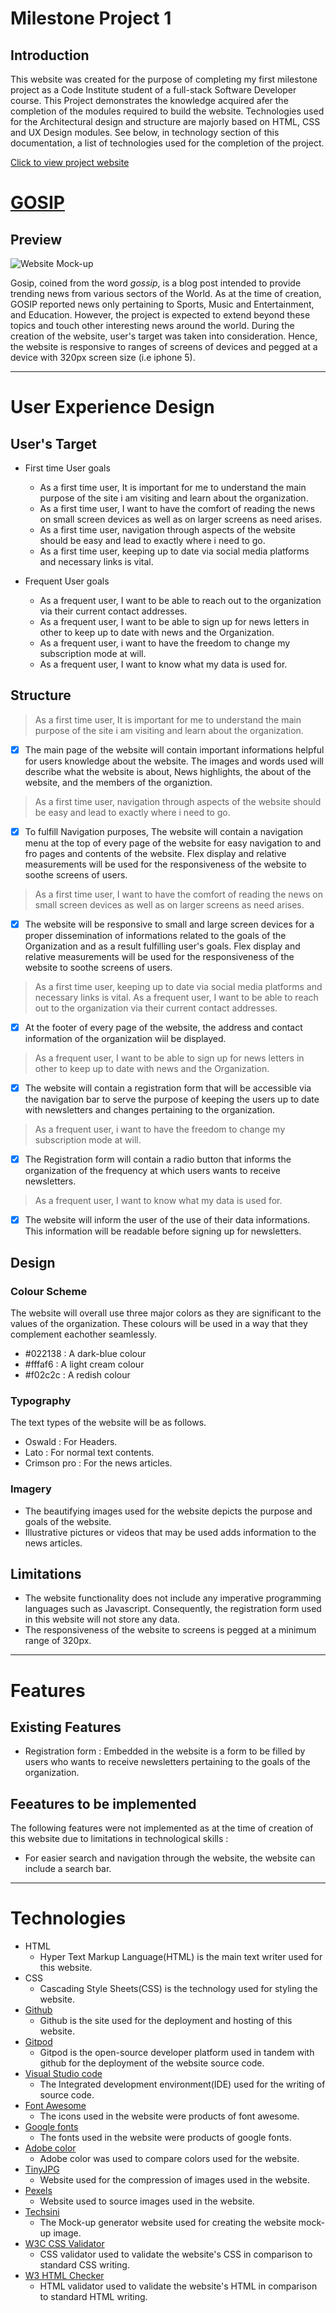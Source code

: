 # Milestone Project 1

## Introduction

This website was created for the purpose of completing my first milestone project as a Code Institute student of a full-stack Software Developer course. This Project demonstrates the knowledge acquired afer the completion of the modules required to build the website. Technologies used for the Architectural design and structure are majorly based on HTML, CSS and UX Design modules. See below, in technology section of this documentation, a list of technologies used for the completion of the project.

[Click to view project website](https://folarin-ogungbemi.github.io/gosip/ "link to live website")

# [GOSIP](https://folarin-ogungbemi.github.io/gosip/ "link to live website")

## Preview

![Website Mock-up](assets/images/GOSIP%20Mock-up.png "A pictographic display of the website on different devices")

Gosip, coined from the word *gossip*, is a blog post intended to provide trending news from various sectors of the World. As at the time of creation, GOSIP reported news only pertaining to Sports, Music and Entertainment, and Education. However, the project is expected to extend beyond these topics and touch other interesting news around the world. During the creation of the website, user's target was taken into consideration. Hence, the website is responsive to ranges of screens of devices and pegged at a device with 320px screen size (i.e iphone 5).

---

# User Experience Design

## User's Target

* First time User goals
    * As a first time user, It is important for me to understand the main purpose of the site i am visiting and learn about the organization.
    * As a first time user, I want to have the comfort of reading the news on small screen devices as well as on larger screens as need arises.
    * As a first time user, navigation through aspects of the website should be easy and lead to exactly where i need to go.
    * As a first time user, keeping up to date via social media platforms and necessary links is vital.

* Frequent User goals
    * As a frequent user, I want to be able to reach out to the organization via their current contact addresses.
    * As a frequent user, I want to be able to sign up for news letters in other to keep up to date with news and the Organization.
    * As a frequent user, i want to have the freedom to change my subscription mode at will.
    * As a frequent user, I want to know what my data is used for. 

## Structure

> As a first time user, It is important for me to understand the main purpose of the site i am visiting and learn about the organization.

 * [x] The main page of the website will contain important informations helpful for users knowledge about the website. The images and words used will describe what the website is about, News highlights, the about of the website, and the members of the organiztion.

> As a first time user, navigation through aspects of the website should be easy and lead to exactly where i need to go.

 * [x] To fulfill Navigation purposes, The website will contain a navigation menu at the top of every page of the website for easy navigation to and fro pages and contents of the website. Flex display and relative measurements will be used for the responsiveness of the website to soothe screens of users.

> As a first time user, I want to have the comfort of reading the news on small screen devices as well as on larger screens as need arises.

 * [x] The website will be responsive to small and large screen devices for a proper dissemination of informations related to the goals of the Organization and as a result fulfilling user's goals. Flex display and relative measurements will be used for the responsiveness of the website to soothe screens of users.

 > As a first time user, keeping up to date via social media platforms and necessary links is vital. 
 > As a frequent user, I want to be able to reach out to the organization via their current contact addresses.

 * [x] At the footer of every page of the website, the address and contact information of the organization wiil be displayed.

 > As a frequent user, I want to be able to sign up for news letters in other to keep up to date with news and the Organization.

 * [x] The website will contain a registration form that will be accessible via the navigation bar to serve the purpose of keeping the users up to date with newsletters and changes pertaining to the organization.

 > As a frequent user, i want to have the freedom to change my subscription mode at will.

 * [x] The Registration form will contain a radio button that informs the organization of the frequency at which users wants to receive newsletters.

 > As a frequent user, I want to know what my data is used for. 

 * [x] The website will inform the user of the use of their data informations. This information will be readable before signing up for newsletters.

## Design

### Colour Scheme

The website will overall use three major colors as they are significant to the values of the organization. These colours will be used in a way that they complement eachother seamlessly.

* #022138 : A dark-blue colour
* #fffaf6 : A light cream colour
* #f02c2c : A redish colour

### Typography

The text types of the website will be as follows.

* Oswald : For Headers.
* Lato : For normal text contents.
* Crimson pro : For the news articles.

### Imagery

* The beautifying images used for the website depicts the purpose and goals of the website.
* Illustrative pictures or videos that may be used adds information to the news articles.

## Limitations

* The website functionality does not include any imperative programming languages such as Javascript. Consequently, the registration form used in this website will not store any data.
* The responsiveness of the website to screens is pegged at a minimum range of 320px.  

---

# Features

## Existing Features

* Registration form : Embedded in the website is a form to be filled by users who wants to receive newsletters pertaining to the goals of the organization. 

## Feeatures to be implemented

The following features were not implemented as at the time of creation of this website due to limitations in technological skills :

*  For easier search and navigation through the website, the website can include a search bar.


---

# Technologies

* HTML
    * Hyper Text Markup Language(HTML) is the main text writer used for this website.
* CSS
    * Cascading Style Sheets(CSS) is the technology used for styling the website.
* [Github](https://github.com "Link to Github main-page")
    * Github is the site used for the deployment and hosting of this website.
* [Gitpod](https://www.gitpod.io "Link to Gitpod main-page")
    * Gitpod is the open-source developer platform used in tandem with github for the deployment of the website source code.
* [Visual Studio code](https://code.visualstudio.com "Link to visual studio code main-page")
    * The Integrated development environment(IDE) used for the writing of source code.
* [Font Awesome](https://fontawesome.com "Link to font Awesome main-page")
    * The icons used in the website were products of font awesome.
* [Google fonts](https://fonts.google.com "Link to google fonts main-page")
    * The fonts used in the website were products of google fonts.
* [Adobe color](https://color.adobe.com/de "Link to Adobe color")
    * Adobe color was used to compare colors used for the website.
* [TinyJPG](https://tinyjpg.com/ "Link to TinyJPG main-page")
    * Website used for the compression of images used in the website.
* [Pexels](https://www.pexels.com "Link to pexels main-page")
    * Website used to source images used in the website.
* [Techsini](https://techsini.com/multi-mockup/index.php "Link to website main-page")
    * The Mock-up generator website used for creating the website mock-up image.
* [W3C CSS Validator](https://jigsaw.w3.org/css-validator/validator "Link to W3 CSS main-page")
    * CSS validator used to validate the website's CSS in comparison to standard CSS writing.
* [W3 HTML Checker](https://validator.w3.org/nu/#textarea "Link to W3 HTML main-page")
    * HTML validator used to validate the website's HTML in comparison to standard HTML writing.



